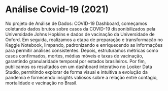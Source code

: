 # Análise Covid-19 (2021)
No projeto de Análise de Dados: COVID-19 Dashboard, começamos coletando dados brutos sobre casos da COVID-19 disponibilizados pela Universidade Johns Hopkins e dados de vacinação da Universidade de Oxford. Em seguida, realizamos a etapa de preparação e transformação no Kaggle Notebook, limpando, padronizando e enriquecendo as informações para permitir análises consistentes. Depois, estruturamos métricas como casos confirmados, mortes, médias móveis e taxas de vacinação, garantindo granularidade temporal por estados brasileiros. Por fim, publicamos os resultados em um dashboard interativo no Looker Data Studio, permitindo explorar de forma visual e intuitiva a evolução da pandemia e fornecendo insights valiosos sobre a relação entre contágio, mortalidade e vacinação no Brasil.


